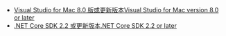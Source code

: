 * [<span data-ttu-id="0993a-101">Visual Studio for Mac 8.0 版或更新版本</span><span class="sxs-lookup"><span data-stu-id="0993a-101">Visual Studio for Mac version 8.0 or later</span></span>](https://visualstudio.microsoft.com/downloads/)
* [<span data-ttu-id="0993a-102">.NET Core SDK 2.2 或更新版本</span><span class="sxs-lookup"><span data-stu-id="0993a-102">.NET Core SDK 2.2 or later</span></span>](https://www.microsoft.com/net/download/all)
